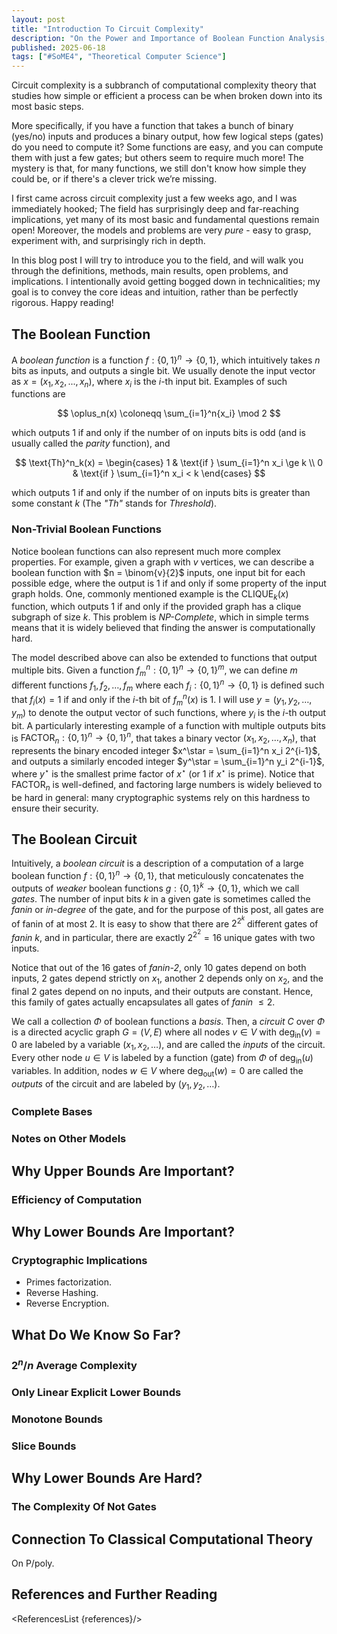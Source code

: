 ```yaml
---
layout: post
title: "Introduction To Circuit Complexity"
description: "On the Power and Importance of Boolean Function Analysis, and why it is so Hard?"
published: 2025-06-18
tags: ["#SoME4", "Theoretical Computer Science"]
---
```


<script lang="ts">
    import Ref from "$lib/Ref.svelte";
    import ReferencesList from "$lib/ReferencesList.svelte";

    import EyeCatcher from "./lib/EyeCatcher.svelte";
    import Circuit from "./lib/Circuit.svelte";
    import GatesView from "./lib/GatesView.svelte";

    let references = [];

    let highlightDependentOnBothVariables: () => any;
    let highlightDependentOnX1: () => any;
    let highlightDependentOnX2: () => any;
    let highlightConstants: () => any;
</script>

Circuit complexity is a subbranch of computational complexity theory that studies how simple or efficient a process can be when broken down into its most basic steps.

<EyeCatcher />

More specifically, if you have a function that takes a bunch of binary (yes/no) inputs and produces a binary output, how few logical steps (gates) do you need to compute it?
Some functions are easy, and you can compute them with just a few gates; but others seem to require much more!
The mystery is that, for many functions, we still don't know how simple they could be, or if there's a clever trick we’re missing.<Ref title="Circuit Complexity" people="Wikipedia" url="https://en.wikipedia.org/wiki/Circuit_complexity" references={references} />

I first came across circuit complexity just a few weeks ago, and I was immediately hooked;
The field has surprisingly deep and far-reaching implications, yet many of its most basic and fundamental questions remain open!
Moreover, the models and problems are very *pure* - easy to grasp, experiment with, and surprisingly rich in depth.

In this blog post I will try to introduce you to the field, and will walk you through the definitions, methods, main results, open problems, and implications.
I intentionally avoid getting bogged down in technicalities; my goal is to convey the core ideas and intuition, rather than be perfectly rigorous.
Happy reading!

## The Boolean Function

A *boolean function* is a function $f : \{0,1\}^n \to \{0, 1\}$, which intuitively takes $n$ bits as inputs, and outputs a single bit.
We usually denote the input vector as $x = (x_1, x_2, ..., x_n)$, where $x_i$ is the $i$-th input bit.
Examples of such functions are

$$
\oplus_n(x) \coloneqq \sum_{i=1}^n{x_i} \mod 2
$$

which outputs 1 if and only if the number of on inputs bits is odd (and is usually called the *parity* function),<Ref title="Parity function" url="https://en.wikipedia.org/wiki/Parity_function" people="Wikipedia" references={references} /> and

$$
\text{Th}^n_k(x) =
    \begin{cases}
        1 & \text{if } \sum_{i=1}^n x_i \ge k \\
        0 & \text{if } \sum_{i=1}^n x_i < k
    \end{cases}
$$

which outputs 1 if and only if the number of on inputs bits is greater than some constant $k$ (The *"Th"* stands for *Threshold*).

### Non-Trivial Boolean Functions

Notice boolean functions can also represent much more complex properties.
For example, given a graph with $v$ vertices, we can describe a boolean function with $n = \binom{v}{2}$ inputs, one input bit for each possible edge, where the output is 1 if and only if some property of the input graph holds.
One, commonly mentioned example is the $\text{CLIQUE}_k(x)$ function, which outputs 1 if and only if the provided graph has a clique subgraph of size $k$.
This problem is *NP-Complete*, which in simple terms means that it is widely believed that finding the answer is computationally hard.<Ref title="Clique problem" url="https://en.wikipedia.org/wiki/Clique_problem" people="Wikipedia" references={references} />

The model described above can also be extended to functions that output multiple bits.
Given a function $f^n_m : \{0, 1\}^n \to \{0, 1\}^m$, we can define $m$ different functions $f_1, f_2, \dots, f_m$ where each $f_i : \{0, 1\}^n \to \{0, 1\}$ is defined such that $f_i(x) = 1$ if and only if the $i$-th bit of $f^n_m(x)$ is 1.
I will use $y = (y_1, y_2, \dots, y_m)$ to denote the output vector of such functions, where $y_i$ is the $i$-th output bit.
A particularly interesting example of a function with multiple outputs bits is $\text{FACTOR}_n : \{0, 1\}^n \to \{0, 1\}^n$, that takes a binary vector $(x_1, x_2, \dots, x_n)$, that represents the binary encoded integer $x^\star = \sum_{i=1}^n x_i 2^{i-1}$, and outputs a similarly encoded integer $y^\star = \sum_{i=1}^n y_i 2^{i-1}$, where $y^\star$ is the smallest prime factor of $x^\star$ (or $1$ if $x^\star$ is prime).<Ref title="Integer factorization" url="https://en.wikipedia.org/wiki/Integer_factorization" people="Wikipedia" references={references} />
Notice that $\text{FACTOR}_n$ is well-defined, and factoring large numbers is widely believed to be hard in general: many cryptographic systems rely on this hardness to ensure their security.<Ref title="RSA cryptosystem" url="https://en.wikipedia.org/wiki/RSA_cryptosystem" people="Wikipedia" references={references} />

## The Boolean Circuit

Intuitively, a *boolean circuit* is a description of a computation of a large boolean function $f : \{0, 1\}^n \to \{0,1\}$, that meticulously concatenates the outputs of *weaker* boolean functions $g : \{0, 1\}^k \to \{0, 1\}$, which we call *gates*.
The number of input bits $k$ in a given gate is sometimes called the *fanin* or *in-degree* of the gate, and for the purpose of this post, all gates are of fanin of at most 2.
It is easy to show that there are $2^{2^k}$ different gates of *fanin* $k$, and in particular, there are exactly $2^{2^2} = 16$ unique gates with two inputs.

<GatesView bind:highlightDependentOnBothVariables bind:highlightDependentOnX1 bind:highlightDependentOnX2 bind:highlightConstants />

Notice that out of the 16 gates of *fanin-2*, only <a on:click={highlightDependentOnBothVariables}>10 gates</a> depend on both inputs, <a on:click={highlightDependentOnX1}>2 gates</a> depend strictly on $x_1$, <a on:click={highlightDependentOnX2}>another 2</a> depends only on $x_2$, and the final <a on:click={highlightConstants}>2 gates</a> depend on no inputs, and their outputs are constant.
Hence, this family of gates actually encapsulates all gates of *fanin* $\le 2$.

We call a collection $\Phi$ of boolean functions a *basis*.
Then, a *circuit* $C$ over $\Phi$ is a directed acyclic graph $G = (V, E)$ where all nodes $v \in V$ with $\deg_\text{in}(v) = 0$ are labeled by a variable $(x_1, x_2, \dots)$, and are called the *inputs* of the circuit.
Every other node $u \in V$ is labeled by a function (gate) from $\Phi$ of $\deg_\text{in}(u)$ variables.
In addition, nodes $w \in V$ where $\deg_\text{out}(w) = 0$ are called the *outputs* of the circuit and are labeled by $(y_1, y_2, \dots)$.<Ref title="Boolean Circuit Complexity: Lecture Notes" people="Uri Zwick, Omer Shibolet" url="https://www.cs.tau.ac.il//~zwick/scribe-boolean.html" references={references} />

<Circuit />

### Complete Bases

### Notes on Other Models

## Why Upper Bounds Are Important?

### Efficiency of Computation

## Why Lower Bounds Are Important?

### Cryptographic Implications

- Primes factorization.
- Reverse Hashing.
- Reverse Encryption.

## What Do We Know So Far?

### $2^n / n$ Average Complexity

### Only Linear Explicit Lower Bounds

### Monotone Bounds

### Slice Bounds

## Why Lower Bounds Are Hard?

### The Complexity Of Not Gates

## Connection To Classical Computational Theory

On $\textsf{P}/\textsf{poly}$.

## References and Further Reading

<Ref
    title="Boolean Function Complexity: Advances and Frontiers"
    url="https://www.doi.org/10.1007/978-3-642-24508-4"
    people="Stasys Jukna"
    references={references}
/>

<ReferencesList {references}/>
